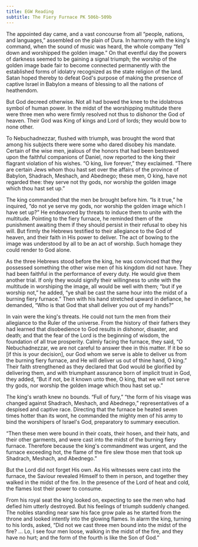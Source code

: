 ```yaml
---
title: EGW Reading
subtitle: The Fiery Furnace PK 506b-509b
---
```


The appointed day came, and a vast concourse from all “people, nations, and languages,” assembled on the plain of Dura. In harmony with the king's command, when the sound of music was heard, the whole company “fell down and worshipped the golden image.” On that eventful day the powers of darkness seemed to be gaining a signal triumph; the worship of the golden image bade fair to become connected permanently with the established forms of idolatry recognized as the state religion of the land. Satan hoped thereby to defeat God's purpose of making the presence of captive Israel in Babylon a means of blessing to all the nations of heathendom.

But God decreed otherwise. Not all had bowed the knee to the idolatrous symbol of human power. In the midst of the worshipping multitude there were three men who were firmly resolved not thus to dishonor the God of heaven. Their God was King of kings and Lord of lords; they would bow to none other.

To Nebuchadnezzar, flushed with triumph, was brought the word that among his subjects there were some who dared disobey his mandate. Certain of the wise men, jealous of the honors that had been bestowed upon the faithful companions of Daniel, now reported to the king their flagrant violation of his wishes. “O king, live forever,” they exclaimed. “There are certain Jews whom thou hast set over the affairs of the province of Babylon, Shadrach, Meshach, and Abednego; these men, O king, have not regarded thee: they serve not thy gods, nor worship the golden image which thou hast set up.”

The king commanded that the men be brought before him. “Is it true,” he inquired, “do not ye serve my gods, nor worship the golden image which I have set up?” He endeavored by threats to induce them to unite with the multitude. Pointing to the fiery furnace, he reminded them of the punishment awaiting them if they should persist in their refusal to obey his will. But firmly the Hebrews testified to their allegiance to the God of heaven, and their faith in His power to deliver. The act of bowing to the image was understood by all to be an act of worship. Such homage they could render to God alone.

As the three Hebrews stood before the king, he was convinced that they possessed something the other wise men of his kingdom did not have. They had been faithful in the performance of every duty. He would give them another trial. If only they would signify their willingness to unite with the multitude in worshiping the image, all would be well with them; “but if ye worship not,” he added, “ye shall be cast the same hour into the midst of a burning fiery furnace.” Then with his hand stretched upward in defiance, he demanded, “Who is that God that shall deliver you out of my hands?”

In vain were the king's threats. He could not turn the men from their allegiance to the Ruler of the universe. From the history of their fathers they had learned that disobedience to God results in dishonor, disaster, and death; and that the fear of the Lord is the beginning of wisdom, the foundation of all true prosperity. Calmly facing the furnace, they said, “O Nebuchadnezzar, we are not careful to answer thee in this matter. If it be so \[if this is your decision\], our God whom we serve is able to deliver us from the burning fiery furnace, and He will deliver us out of thine hand, O king.” Their faith strengthened as they declared that God would be glorified by delivering them, and with triumphant assurance born of implicit trust in God, they added, “But if not, be it known unto thee, O king, that we will not serve thy gods, nor worship the golden image which thou hast set up.”

The king's wrath knew no bounds. “Full of fury,” “the form of his visage was changed against Shadrach, Meshach, and Abednego,” representatives of a despised and captive race. Directing that the furnace be heated seven times hotter than its wont, he commanded the mighty men of his army to bind the worshipers of Israel's God, preparatory to summary execution.

“Then these men were bound in their coats, their hosen, and their hats, and their other garments, and were cast into the midst of the burning fiery furnace. Therefore because the king's commandment was urgent, and the furnace exceeding hot, the flame of the fire slew those men that took up Shadrach, Meshach, and Abednego.”

But the Lord did not forget His own. As His witnesses were cast into the furnace, the Saviour revealed Himself to them in person, and together they walked in the midst of the fire. In the presence of the Lord of heat and cold, the flames lost their power to consume.

From his royal seat the king looked on, expecting to see the men who had defied him utterly destroyed. But his feelings of triumph suddenly changed. The nobles standing near saw his face grow pale as he started from the throne and looked intently into the glowing flames. In alarm the king, turning to his lords, asked, “Did not we cast three men bound into the midst of the fire? ... Lo, I see four men loose, walking in the midst of the fire, and they have no hurt; and the form of the fourth is like the Son of God.”